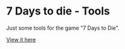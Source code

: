 # 7 Days to die - Tools

Just some tools for the game "7 Days to Die".

[View it here](http://sonata26.github.io/7dtd-tools/)
